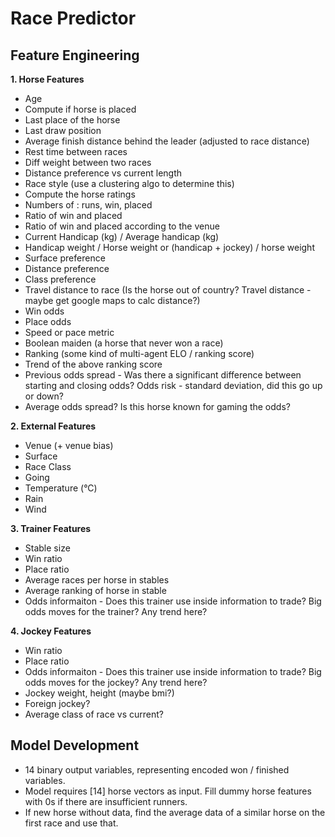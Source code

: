 # Race Predictor

## Feature Engineering

**1. Horse Features**
   - Age
   - Compute if horse is placed
   - Last place of the horse
   - Last draw position
   - Average finish distance behind the leader (adjusted to race distance)
   - Rest time between races 
   - Diff weight between two races
   - Distance preference vs current length 
   - Race style (use a clustering algo to determine this)
   - Compute the horse ratings
   - Numbers of : runs, win, placed
   - Ratio of win and placed
   - Ratio of win and placed according to the venue
   - Current Handicap (kg) / Average handicap (kg)
   - Handicap weight / Horse weight or (handicap + jockey) / horse weight
   - Surface preference
   - Distance preference
   - Class preference
   - Travel distance to race (Is the horse out of country? Travel distance - maybe get google maps to calc distance?)
   - Win odds
   - Place odds
   - Speed or pace metric
   - Boolean maiden (a horse that never won a race)
   - Ranking (some kind of multi-agent ELO / ranking score)
   - Trend of the above ranking score 
   - Previous odds spread - Was there a significant difference between starting and closing odds? Odds risk - standard deviation, did this go up or down?
   - Average odds spread? Is this horse known for gaming the odds?

**2. External Features**
   - Venue (+ venue bias)
   - Surface
   - Race Class
   - Going
   - Temperature (°C)
   - Rain
   - Wind 


**3. Trainer Features**
   - Stable size
   - Win ratio
   - Place ratio
   - Average races per horse in stables
   - Average ranking of horse in stable
   - Odds informaiton - Does this trainer use inside information to trade? Big odds moves for the trainer? Any trend here?

**4. Jockey Features**
   - Win ratio
   - Place ratio
   - Odds informaiton - Does this trainer use inside information to trade? Big odds moves for the jockey? Any trend here?
   - Jockey weight, height (maybe bmi?)
   - Foreign jockey?
   - Average class of race vs current?


## Model Development

- 14 binary output variables, representing encoded won / finished variables.
- Model requires [14] horse vectors as input. Fill dummy horse features with 0s if there are insufficient runners.
- If new horse without data, find the average data of a similar horse on the first race and use that.
